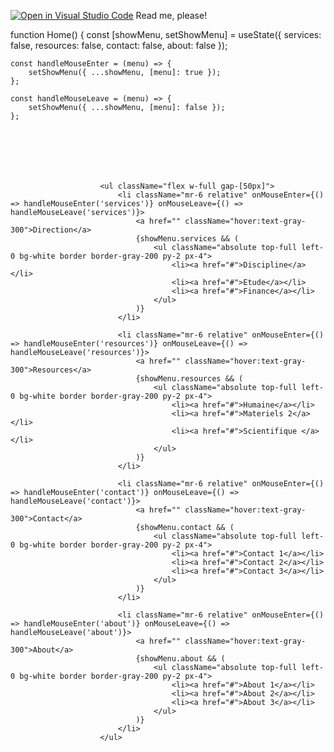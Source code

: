 [![Open in Visual Studio Code](https://classroom.github.com/assets/open-in-vscode-718a45dd9cf7e7f842a935f5ebbe5719a5e09af4491e668f4dbf3b35d5cca122.svg)](https://classroom.github.com/online_ide?assignment_repo_id=14782200&assignment_repo_type=AssignmentRepo)
Read me, please!

function Home() {
    const [showMenu, setShowMenu] = useState({
        services: false,
        resources: false,
        contact: false,
        about: false
    });

    const handleMouseEnter = (menu) => {
        setShowMenu({ ...showMenu, [menu]: true });
    };

    const handleMouseLeave = (menu) => {
        setShowMenu({ ...showMenu, [menu]: false });
    };







                        <ul className="flex w-full gap-[50px]">
                            <li className="mr-6 relative" onMouseEnter={() => handleMouseEnter('services')} onMouseLeave={() => handleMouseLeave('services')}>
                                <a href="" className="hover:text-gray-300">Direction</a>
                                {showMenu.services && (
                                    <ul className="absolute top-full left-0 bg-white border border-gray-200 py-2 px-4">
                                        <li><a href="#">Discipline</a></li>
                                        <li><a href="#">Etude</a></li>
                                        <li><a href="#">Finance</a></li>
                                    </ul>
                                )}
                            </li>

                            <li className="mr-6 relative" onMouseEnter={() => handleMouseEnter('resources')} onMouseLeave={() => handleMouseLeave('resources')}>
                                <a href="" className="hover:text-gray-300">Resources</a>
                                {showMenu.resources && (
                                    <ul className="absolute top-full left-0 bg-white border border-gray-200 py-2 px-4">
                                        <li><a href="#">Humaine</a></li>
                                        <li><a href="#">Materiels 2</a></li>
                                        <li><a href="#">Scientifique </a></li>
                                    </ul>
                                )}
                            </li>

                            <li className="mr-6 relative" onMouseEnter={() => handleMouseEnter('contact')} onMouseLeave={() => handleMouseLeave('contact')}>
                                <a href="" className="hover:text-gray-300">Contact</a>
                                {showMenu.contact && (
                                    <ul className="absolute top-full left-0 bg-white border border-gray-200 py-2 px-4">
                                        <li><a href="#">Contact 1</a></li>
                                        <li><a href="#">Contact 2</a></li>
                                        <li><a href="#">Contact 3</a></li>
                                    </ul>
                                )}
                            </li>

                            <li className="mr-6 relative" onMouseEnter={() => handleMouseEnter('about')} onMouseLeave={() => handleMouseLeave('about')}>
                                <a href="" className="hover:text-gray-300">About</a>
                                {showMenu.about && (
                                    <ul className="absolute top-full left-0 bg-white border border-gray-200 py-2 px-4">
                                        <li><a href="#">About 1</a></li>
                                        <li><a href="#">About 2</a></li>
                                        <li><a href="#">About 3</a></li>
                                    </ul>
                                )}
                            </li>
                        </ul>